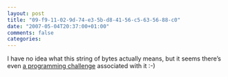 ```yaml
---
layout: post
title: "09-f9-11-02-9d-74-e3-5b-d8-41-56-c5-63-56-88-c0"
date: "2007-05-04T20:37:00+01:00"
comments: false
categories: 
---
```


<p>I have no idea what this string of bytes actually means, but it seems there&#8217;s even <a href="http://feeds.feedburner.com/~r/raganwald/~3/113625409/128-bit-programming-challenge.html">a programming challenge</a> associated with it :-)</p>


